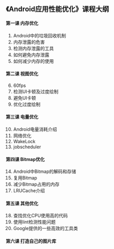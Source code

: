 ## 《Android应用性能优化》课程大纲


#### 第一课 内存优化

1. Android中的垃圾回收机制
2. 内存泄露的危害
3. 检测内存泄露的工具
4. 如何避免内存泄露
5. 如何减少内存的使用

#### 第二课 视图优化

6. 60fps
7. 检测UI卡顿及过度绘制
8. 避免UI卡顿
9. 优化过度绘制

#### 第三课 电量优化

10. Android电量消耗介绍
11. 网络优化
12. WakeLock
13. jobscheduler

#### 第四课 Bitmap优化

14. Android中Bitmap的解码和存储
15. 复用Bitmap
16. 减少Bitmap占用的内存
17. LRUCache介绍

#### 第五课 其他优化
18. 查找优化CPU使用高的代码
19. 使用lint检测性能问题
20. Google提供的一些高效的工具类

#### 第六课 打造自己的图片库
